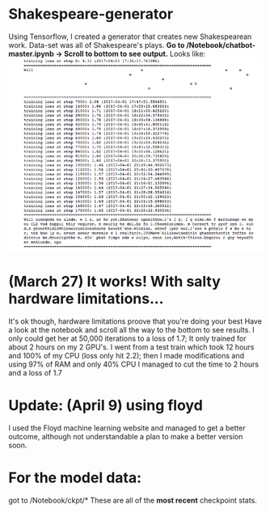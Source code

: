 # Shakespeare-generator
Using Tensorflow, I created a generator that creates new Shakespearean work. Data-set was all of Shakespeare's plays.
**Go to /Notebook/chatbot-master.ipynb -> Scroll to bottom to see output.**
Looks like:
![Screenshot](Shakes.png)

# (March 27) It works! With salty hardware limitations...
It's ok though, hardware limitations proove that you're doing your best
Have a look at the notebook and scroll all the way to the bottom to see results.
I only could get her at 50,000 iterations to a loss of 1.7; It only trained for about 2 hours on my 2 GPU's. 
I went from a test train which took 12 hours and 100% of my CPU (loss only hit 2.2); then I made modifications and using 97% of RAM and only 40% CPU I managed to cut the time to 2 hours and a loss of 1.7

# Update: (April 9) using floyd
I used the Floyd machine learning website and managed to get a better outcome, although not understandable a plan to make a better version soon.

# For the model data:
got to
    /Notebook/ckpt/*
These are all of the **most recent** checkpoint stats.
